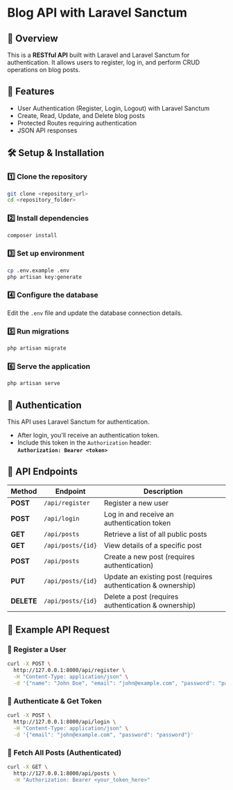 # Blog API with Laravel Sanctum

## 📌 Overview
This is a **RESTful API** built with Laravel and Laravel Sanctum for authentication. It allows users to register, log in, and perform CRUD operations on blog posts.

## 🚀 Features
- User Authentication (Register, Login, Logout) with Laravel Sanctum
- Create, Read, Update, and Delete blog posts
- Protected Routes requiring authentication
- JSON API responses

## 🛠 Setup & Installation

### 1️⃣ Clone the repository
```sh
git clone <repository_url>
cd <repository_folder>
```

### 2️⃣ Install dependencies
```sh
composer install
```

### 3️⃣ Set up environment
```sh
cp .env.example .env
php artisan key:generate
```

### 4️⃣ Configure the database
Edit the `.env` file and update the database connection details.

### 5️⃣ Run migrations
```sh
php artisan migrate
```

### 6️⃣ Serve the application
```sh
php artisan serve
```

## 🔐 Authentication
This API uses Laravel Sanctum for authentication.
- After login, you'll receive an authentication token.
- Include this token in the `Authorization` header:  
  **`Authorization: Bearer <token>`**

## 📡 API Endpoints

| Method  | Endpoint          | Description |
|---------|------------------|-------------|
| **POST**   | `/api/register`     | Register a new user |
| **POST**   | `/api/login`        | Log in and receive an authentication token |
| **GET**    | `/api/posts`        | Retrieve a list of all public posts |
| **GET**    | `/api/posts/{id}`   | View details of a specific post |
| **POST**   | `/api/posts`        | Create a new post (requires authentication) |
| **PUT**    | `/api/posts/{id}`   | Update an existing post (requires authentication & ownership) |
| **DELETE** | `/api/posts/{id}`   | Delete a post (requires authentication & ownership) |

## 📄 Example API Request
### 🔹 Register a User
```sh
curl -X POST \
  http://127.0.0.1:8000/api/register \
  -H "Content-Type: application/json" \
  -d '{"name": "John Doe", "email": "john@example.com", "password": "password"}'
```

### 🔹 Authenticate & Get Token
```sh
curl -X POST \
  http://127.0.0.1:8000/api/login \
  -H "Content-Type: application/json" \
  -d '{"email": "john@example.com", "password": "password"}'
```

### 🔹 Fetch All Posts (Authenticated)
```sh
curl -X GET \
  http://127.0.0.1:8000/api/posts \
  -H "Authorization: Bearer <your_token_here>"
```


